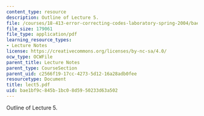 ```yaml
---
content_type: resource
description: Outline of Lecture 5.
file: /courses/18-413-error-correcting-codes-laboratory-spring-2004/bae1bf9c845b1bc08d5950233d63a502_lect5.pdf
file_size: 179061
file_type: application/pdf
learning_resource_types:
- Lecture Notes
license: https://creativecommons.org/licenses/by-nc-sa/4.0/
ocw_type: OCWFile
parent_title: Lecture Notes
parent_type: CourseSection
parent_uid: c2566f19-17cc-4273-5d12-16a28adb0fee
resourcetype: Document
title: lect5.pdf
uid: bae1bf9c-845b-1bc0-8d59-50233d63a502
---
```

Outline of Lecture 5.